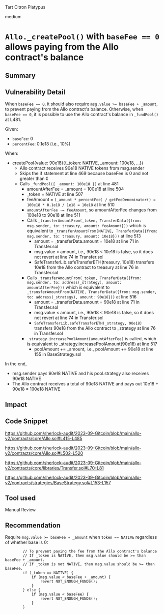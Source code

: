 Tart Citron Platypus

medium

# `Allo._createPool()` with `baseFee == 0` allows paying from the Allo contract's balance
## Summary

## Vulnerability Detail

When `baseFee == 0`, it should also require `msg.value >= baseFee + _amount`, to prevent paying from the Allo contract's balance. Otherwise, when `baseFee == 0`, it is possible to use the Allo contract's balance in `_fundPool()` at L481.

Given:
- `baseFee`: 0
- `percentFee`: 0.1e18 (i.e., 10%)

When:
- createPool{value: 90e18}({_token: NATIVE, _amount: 100e18, ...})
    - Allo contract receives 90e18 NATIVE tokens from msg.sender
    - Skips the if statement at line 469 because baseFee is 0 and not greater than 0
    - Calls `_fundPool({ _amount: 100e18 })` at line 481
        - amountAfterFee = _amount = 100e18 at line 504
        - _token = NATIVE at line 507
        - feeAmount = `(_amount * percentFee) / getFeeDenominator() = 100e18 * 0.1e18 / 1e18 = 10e18` at line 510
        - `amountAfterFee -= feeAmount`, so amountAfterFee changes from 100e18 to 90e18 at line 511
        - Calls `_transferAmountFrom(_token, TransferData({from: msg.sender, to: treasury, amount: feeAmount}))` which is equivalent to `_transferAmountFrom(NATIVE, TransferData({from: msg.sender, to: treasury, amount: 10e18}))` at line 513
            - amount = _transferData.amount = 10e18 at line 71 in Transfer.sol
            - msg.value < amount, i.e., 90e18 < 10e18 is false, so it does not revert at line 74 in Transfer.sol
            - SafeTransferLib.safeTransferETH(treasury, 10e18) transfers 10e18 from the Allo contract to treasury at line 76 in Transfer.sol
        - Calls `_transferAmountFrom(_token, TransferData({from: msg.sender, to: address(_strategy), amount: amountAfterFee}))` which is equivalent to `_transferAmountFrom(NATIVE, TransferData({from: msg.sender, to: address(_strategy), amount: 90e18}))` at line 516
            - amount = _transferData.amount = 90e18 at line 71 in Transfer.sol
            - msg.value < amount, i.e., 90e18 < 90e18 is false, so it does not revert at line 74 in Transfer.sol
            - `SafeTransferLib.safeTransferETH(_strategy, 90e18)` transfers 90e18 from the Allo contract to _strategy at line 76 in Transfer.sol
        - `_strategy.increasePoolAmount(amountAfterFee)` is called, which is equivalent to _strategy.increasePoolAmount(90e18) at line 517
            - poolAmount += _amount, i.e., poolAmount += 90e18 at line 155 in BaseStrategy.sol

In the end,
- msg.sender pays 90e18 NATIVE and his pool.strategy also receives 90e18 NATIVE
- The Allo contract receives a total of 90e18 NATIVE and pays out 10e18 + 90e18 = 100e18 NATIVE

## Impact

## Code Snippet

https://github.com/sherlock-audit/2023-09-Gitcoin/blob/main/allo-v2/contracts/core/Allo.sol#L415-L485

https://github.com/sherlock-audit/2023-09-Gitcoin/blob/main/allo-v2/contracts/core/Allo.sol#L502-L520

https://github.com/sherlock-audit/2023-09-Gitcoin/blob/main/allo-v2/contracts/core/libraries/Transfer.sol#L70-L81

https://github.com/sherlock-audit/2023-09-Gitcoin/blob/main/allo-v2/contracts/strategies/BaseStrategy.sol#L153-L157

## Tool used

Manual Review

## Recommendation

Require `msg.value >= baseFee + _amount` when `token == NATIVE` regardless of whether base is 0:

```solidity
        // To prevent paying the fee from the Allo contract's balance
        // If _token is NATIVE, then msg.value should be >= than baseFee + _amount.
        // If _token is not NATIVE, then msg.value should be >= than baseFee.
        if (_token == NATIVE) {
            if (msg.value < baseFee + _amount) {
                revert NOT_ENOUGH_FUNDS();
            }
        } else {
            if (msg.value < baseFee) {
                revert NOT_ENOUGH_FUNDS();
            }
        }
```